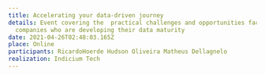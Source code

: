 ```yaml
---
title: Accelerating your data-driven journey
details: Event covering the  practical challenges and opportunities faced by
  companies who are developing their data maturity
date: 2021-04-26T02:48:03.165Z
place: Online
participants: RicardoHoerde Hudson Oliveira Matheus Dellagnelo
realization: Indicium Tech
---
```

